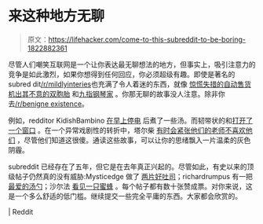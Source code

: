 # 来这种地方无聊

> 原文：<https://lifehacker.com/come-to-this-subreddit-to-be-boring-1822882361>

尽管人们嘲笑互联网是一个让你表达最无聊想法的地方，但事实上，吸引注意力的竞争是如此激烈，如果你想得到任何回应，你必须超级有趣。即使是著名的 subred dit[/r/mildlyinteries](https://www.reddit.com/r/mildlyinteresting/)也充满了令人着迷的东西，就像 [惊慌失措的自动售货机](https://www.reddit.com/r/mildlyinteresting/comments/6h4p6z/vending_machine_at_work_made_an_error_and/)[出其不意的双胞胎](https://www.reddit.com/r/mildlyinteresting/comments/7lp60y/my_friend_met_a_stranger_at_a_wedding_that_looked/) 和[九指钢琴家](https://www.reddit.com/r/mildlyinteresting/comments/7oczjg/i_have_only_four_fingers_on_my_left_hand_and_have/) 。你那无聊的故事没人注意。除非你去[/r/benigne existence](https://www.reddit.com/r/BenignExistence/)。



例如，redditor KidishBambino [在早上停电](https://www.reddit.com/r/BenignExistence/comments/7w7s9f/the_power_is_back_in_my_home/) 后煮了一些汤。而韧带状的和[打开了一个窗口](https://www.reddit.com/r/BenignExistence/comments/7vrru4/i_opened_the_window_for_the_first_time_in_a_while/) 。在一个异常戏剧性的转折中，塔尔柴 [有时会紧张他们的老师不喜欢他们](https://www.reddit.com/r/BenignExistence/comments/7vno98/i_get_nervous_that_my_teachers_secretly_hate_me/) ，尽管他们知道这很傻。通读这些故事，可以让你的思绪飘入一片温柔的灰色阴霾。

subreddit 已经存在了五年，但它是在去年真正兴起的。尽管如此，有史以来的顶级帖子仍然真的没有威胁:Mysticedge 做了 [两片好吐司](https://www.reddit.com/r/BenignExistence/comments/6shr3b/my_toaster_toasted_my_toast_perfectly_today_this/)；richardrumpus 有一把 [最爱的汤勺](https://www.reddit.com/r/BenignExistence/comments/6hbxx9/i_have_a_special_spoon_that_i_only_use_to_eat/)；沙尔法 [看见一只蜜蜂](https://www.reddit.com/r/BenignExistence/comments/6kn2cx/saw_a_bee_when_i_was_smoking_a_cigarette/) 。每个帖子都有数十张赞成票。对你来说，这是一个多么舒适的低门槛。继续提交一些完全平庸的东西。大家都会欣赏的。

| Reddit